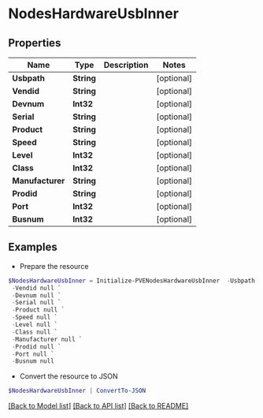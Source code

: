 # NodesHardwareUsbInner
## Properties

Name | Type | Description | Notes
------------ | ------------- | ------------- | -------------
**Usbpath** | **String** |  | [optional] 
**Vendid** | **String** |  | [optional] 
**Devnum** | **Int32** |  | [optional] 
**Serial** | **String** |  | [optional] 
**Product** | **String** |  | [optional] 
**Speed** | **String** |  | [optional] 
**Level** | **Int32** |  | [optional] 
**Class** | **Int32** |  | [optional] 
**Manufacturer** | **String** |  | [optional] 
**Prodid** | **String** |  | [optional] 
**Port** | **Int32** |  | [optional] 
**Busnum** | **Int32** |  | [optional] 

## Examples

- Prepare the resource
```powershell
$NodesHardwareUsbInner = Initialize-PVENodesHardwareUsbInner  -Usbpath null `
 -Vendid null `
 -Devnum null `
 -Serial null `
 -Product null `
 -Speed null `
 -Level null `
 -Class null `
 -Manufacturer null `
 -Prodid null `
 -Port null `
 -Busnum null
```

- Convert the resource to JSON
```powershell
$NodesHardwareUsbInner | ConvertTo-JSON
```

[[Back to Model list]](../README.md#documentation-for-models) [[Back to API list]](../README.md#documentation-for-api-endpoints) [[Back to README]](../README.md)

